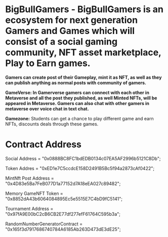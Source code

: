 # BigBullGamers - BigBullGamers is an ecosystem for next generation Gamers and Games which will consist of a  social gaming  community, NFT asset marketplace, Play to Earn games.

**Gamers can create post of their Gameplay, mint it as NFT, as well as they can publish anything as normal posts with community of gamers.**

**GameVerse: In Gamerverse gamers can connect with each other in Metaverse and all the post they published, as well Minted NFTs, will be appeared in Metaverse. Gamers can also chat with other gamers in metaverse over voice chat in text chat.**

 
 

**Gamezone:** Students can get a chance to play different game and earn NFTs, discounts deals through these games. 
 

# Contract Address

  Social Address = "0x0888BC8FC1bdEDB0134c07EA5AF2996b5121C8Db";

  Token Addres = "0xED1e7C5ccdcE158D2491B5Bc5f94a2873cAf0422";
  
  MintNft Post Address = "0x4D83e5Ba7FeB077D1a77152d7A18eEA027c89482";

  Memory GameNFT Token = "0x8852dA43b6064084895Ec5e5515E7C4bD9fC5141";

  Tournament Address  = "0x97fA9E00bC2cB6CB2E77df277efF61764C595b3a"; 

  RandomNumberGeneratorContract = "0x165f3d7917686740784A6185Ab263D473dE3dE25"; 

  
